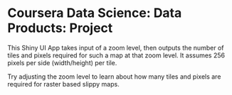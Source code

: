 Coursera Data Science: Data Products: Project
=========================

This Shiny UI App takes input of a zoom level, then outputs the number of tiles and pixels required for such a map at that zoom level. It assumes 256 pixels per side (width/height) per tile.

Try adjusting the zoom level to learn about how many tiles and pixels are required for raster based slippy maps.
